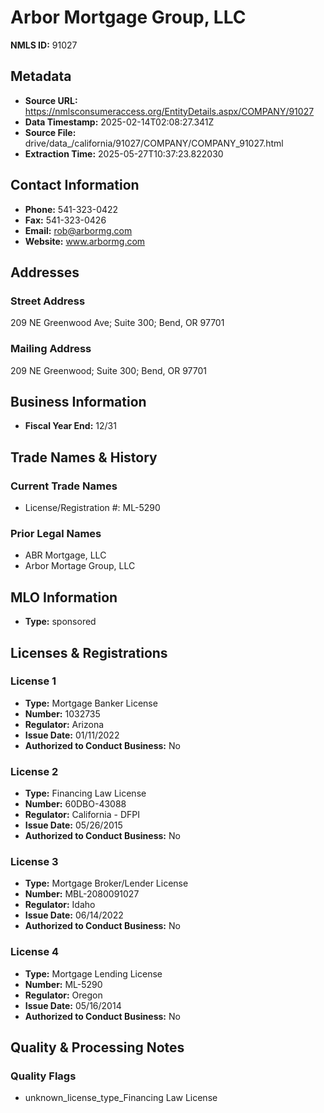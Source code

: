 # Arbor Mortgage Group, LLC

**NMLS ID:** 91027

## Metadata
- **Source URL:** https://nmlsconsumeraccess.org/EntityDetails.aspx/COMPANY/91027
- **Data Timestamp:** 2025-02-14T02:08:27.341Z
- **Source File:** drive/data_/california/91027/COMPANY/COMPANY_91027.html
- **Extraction Time:** 2025-05-27T10:37:23.822030

## Contact Information
- **Phone:** 541-323-0422
- **Fax:** 541-323-0426
- **Email:** rob@arbormg.com
- **Website:** www.arbormg.com

## Addresses
### Street Address
209 NE Greenwood Ave; Suite 300; Bend, OR 97701

### Mailing Address
209 NE Greenwood; Suite 300; Bend, OR 97701

## Business Information
- **Fiscal Year End:** 12/31

## Trade Names & History
### Current Trade Names
- License/Registration #: ML-5290

### Prior Legal Names
- ABR Mortgage, LLC
- Arbor Mortage Group, LLC

## MLO Information
- **Type:** sponsored

## Licenses & Registrations

### License 1
- **Type:** Mortgage Banker License
- **Number:** 1032735
- **Regulator:** Arizona
- **Issue Date:** 01/11/2022
- **Authorized to Conduct Business:** No

### License 2
- **Type:** Financing Law License
- **Number:** 60DBO-43088
- **Regulator:** California - DFPI
- **Issue Date:** 05/26/2015
- **Authorized to Conduct Business:** No

### License 3
- **Type:** Mortgage Broker/Lender License
- **Number:** MBL-2080091027
- **Regulator:** Idaho
- **Issue Date:** 06/14/2022
- **Authorized to Conduct Business:** No

### License 4
- **Type:** Mortgage Lending License
- **Number:** ML-5290
- **Regulator:** Oregon
- **Issue Date:** 05/16/2014
- **Authorized to Conduct Business:** No

## Quality & Processing Notes
### Quality Flags
- unknown_license_type_Financing Law License

